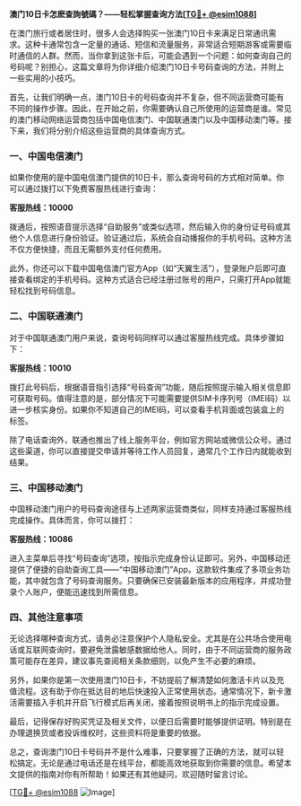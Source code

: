 **澳门10日卡怎麽查詢號碼？——轻松掌握查询方法[[TG💪+ @esim1088](https://t.me/s/esim1088)]**

在澳门旅行或者居住时，很多人会选择购买一张澳门10日卡来满足日常通讯需求。这种卡通常包含一定量的通话、短信和流量服务，非常适合短期游客或需要临时通信的人群。然而，当你拿到这张卡后，可能会遇到一个问题：如何查询自己的号码呢？别担心，这篇文章将为你详细介绍澳门10日卡号码查询的方法，并附上一些实用的小技巧。

首先，让我们明确一点，澳门10日卡的号码查询并不复杂，但不同运营商可能有不同的操作步骤。因此，在开始之前，你需要确认自己所使用的运营商是谁。常见的澳门移动网络运营商包括中国电信澳门、中国联通澳门以及中国移动澳门等。接下来，我们将分别介绍这些运营商的具体查询方式。

### 一、中国电信澳门

如果你使用的是中国电信澳门提供的10日卡，那么查询号码的方式相对简单。你可以通过拨打以下免费客服热线进行查询：

**客服热线：10000**

拨通后，按照语音提示选择“自助服务”或类似选项，然后输入你的身份证号码或其他个人信息进行身份验证。验证通过后，系统会自动播报你的手机号码。这种方法不仅方便快捷，而且无需额外支付任何费用。

此外，你还可以下载中国电信澳门官方App（如“天翼生活”），登录账户后即可直接查看绑定的手机号码。这种方式适合已经注册过账号的用户，只需打开App就能轻松找到号码信息。

### 二、中国联通澳门

对于中国联通澳门用户来说，查询号码同样可以通过客服热线完成。具体步骤如下：

**客服热线：10010**

拨打此号码后，根据语音指引选择“号码查询”功能，随后按照提示输入相关信息即可获取号码。值得注意的是，部分情况下可能需要提供SIM卡序列号（IMEI码）以进一步核实身份。如果你不知道自己的IMEI码，可以查看手机背面或包装盒上的标签。

除了电话查询外，联通也推出了线上服务平台，例如官方网站或微信公众号。通过这些渠道，你可以直接提交申请并等待工作人员回复，通常几个工作日内就能收到结果。

### 三、中国移动澳门

中国移动澳门用户的号码查询途径与上述两家运营商类似，同样支持通过客服热线完成操作。具体而言，你可以拨打：

**客服热线：10086**

进入主菜单后寻找“号码查询”选项，按指示完成身份认证即可。另外，中国移动还提供了便捷的自助查询工具——“中国移动澳门”App。这款软件集成了多项业务功能，其中就包含了号码查询服务。只要确保已安装最新版本的应用程序，并成功登录个人账户，便能迅速找到所需信息。

### 四、其他注意事项

无论选择哪种查询方式，请务必注意保护个人隐私安全。尤其是在公共场合使用电话或互联网查询时，要避免泄露敏感数据给他人。同时，由于不同运营商的服务政策可能存在差异，建议事先查阅相关条款细则，以免产生不必要的麻烦。

另外，如果你是第一次使用澳门10日卡，不妨提前了解清楚如何激活卡片以及充值流程。这有助于你在抵达目的地后快速投入正常使用状态。通常情况下，新卡激活需要插入手机并开启飞行模式后再关闭，接着按照说明书上的指示完成设置。

最后，记得保存好购买凭证及相关文件，以便日后需要时能够提供证明。特别是在办理退换货或者投诉维权时，这些资料将是重要的依据。

总之，查询澳门10日卡号码并不是什么难事，只要掌握了正确的方法，就可以轻松搞定。无论是通过电话还是在线平台，都能高效地获取到你需要的信息。希望本文提供的指南对你有所帮助！如果还有其他疑问，欢迎随时留言讨论。

[[TG💪+ @esim1088](https://t.me/s/esim1088) ![Image](https://i.postimg.cc/4NQfJmqS/Snipaste-2025-05-13-00-14-12.png)]